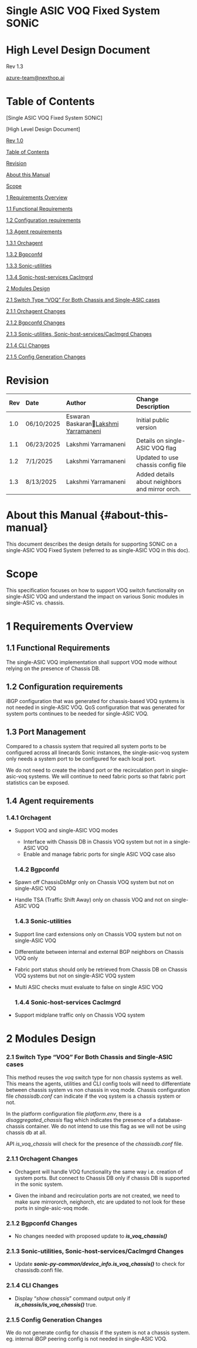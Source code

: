 # **Single ASIC VOQ Fixed System SONiC**

# **High Level Design Document**

Rev 1.3

[azure-team@nexthop.ai](mailto:azure-team@nexthop.ai)

# **Table of Contents**

\[Single ASIC VOQ Fixed System SONiC\]

\[High Level Design Document\]

[Rev 1.0](#heading=h.snl1xsdxyqtx)

[Table of Contents](#table-of-contents)

[Revision](#revision)

[About this Manual](#about-this-manual)

[Scope](#scope)

[1 Requirements Overview](#1-requirements-overview)

[1.1 Functional Requirements](#1.1-functional-requirements)

[1.2 Configuration requirements](#1.2-configuration-requirements)

[1.3 Agent requirements](#1.3-agent-requirements)

[1.3.1 Orchagent](#1.3.1-orchagent)

[1.3.2 Bgpconfd](#1.3.2-bgpconfd)

[1.3.3 Sonic-utilities](#1.3.3-sonic-utilities)

[1.3.4 Sonic-host-services Caclmgrd](#1.3.4-sonic-host-services-caclmgrd)

[2 Modules Design](#2-modules-design)

[2.1 Switch Type “VOQ” For Both Chassis and Single-ASIC cases](#2.1-switch-type-“voq”-for-both-chassis-and-single-asic-cases)

[2.1.1 Orchagent Changes](#2.1.1-orchagent-changes)

[2.1.2 Bgpconfd Changes](#2.1.2-bgpconfd-changes)

[2.1.3 Sonic-utilities, Sonic-host-services/Caclmgrd Changes](#2.1.3-sonic-utilities,-sonic-host-services/caclmgrd-changes)

[2.1.4 CLI Changes](#2.1.4-cli-changes)

[2.1.5 Config Generation Changes](#2.1.5-config-generation-changes)

# 

# **Revision**

| Rev | Date | Author | Change Description |
| :---- | :---- | :---- | :---- |
| 1.0 | 06/10/2025 | Eswaran Baskaran[Lakshmi Yarramaneni](mailto:lakshmi@nexthop.ai) | Initial public version |
| 1.1 | 06/23/2025 | Lakshmi Yarramaneni | Details on single-ASIC VOQ flag |
| 1.2 | 7/1/2025 | Lakshmi Yarramaneni | Updated to use chassis config file |
| 1.3 | 8/13/2025 | Lakshmi Yarramaneni | Added details about neighbors and mirror orch. |

# **About this Manual** {#about-this-manual}

This document describes the design details for supporting SONiC on a single-ASIC VOQ Fixed System (referred to as single-ASIC VOQ in this doc).

# **Scope**

This specification focuses on how to support VOQ switch functionality on single-ASIC VOQ and understand the impact on various Sonic modules in single-ASIC vs. chassis.

# **1 Requirements Overview**

## **1.1 Functional Requirements**

The single-ASIC VOQ implementation shall support VOQ mode without relying on the presence of Chassis DB.

## **1.2 Configuration requirements**

iBGP configuration that was generated for chassis-based VOQ systems is not needed in single-ASIC VOQ. QoS configuration that was generated for system ports continues to be needed for single-ASIC VOQ.

## 1.3 Port Management

Compared to a chassis system that required all system ports to be configured across all linecards Sonic instances, the single-asic-voq system only needs a system port to be configured for each local port.

We do not need to create the inband port or the recirculation port in single-asic-voq systems. We will continue to need fabric ports so that fabric port statistics can be exposed.

## **1.4 Agent requirements**

### **1.4.1 Orchagent**

- Support VOQ and single-ASIC VOQ modes  
    
  - Interface with Chassis DB in Chassis VOQ system but not in a single-ASIC VOQ  
  - Enable and manage fabric ports for single ASIC VOQ case also

  ### **1.4.2 Bgpconfd**

- Spawn off ChassisDbMgr only on Chassis VOQ system but not on single-ASIC VOQ  
    
- Handle TSA (Traffic Shift Away) only on chassis VOQ and not on single-ASIC VOQ

  ### **1.4.3 Sonic-utilities**

- Support line card extensions only on Chassis VOQ system but not on single-ASIC VOQ  
    
- Differentiate between internal and external BGP neighbors on Chassis VOQ only  
    
- Fabric port status should only be retrieved from Chassis DB on Chassis VOQ systems but not on single-ASIC VOQ system  
    
- Multi ASIC checks must evaluate to false on single ASIC VOQ

  ### **1.4.4 Sonic-host-services Caclmgrd**

- Support midplane traffic only on Chassis VOQ system

# **2 Modules Design**

### **2.1 Switch Type “VOQ” For Both Chassis and Single-ASIC cases**

This method reuses the *voq* switch type for non chassis systems as well. This means the agents, utilities and CLI config tools will need to differentiate between chassis system vs non chassis in voq mode. Chassis configuration file *chassisdb.conf* can indicate if the voq system is a chassis system or not.

In the platform configuration file *platform.env*, there is a *disaggregated\_chassis* flag which indicates the presence of a database-chassis container. We do not intend to use this flag as we will not be using chassis db at all.

API *is\_voq\_chassis* will check for the presence of the *chassisdb.conf* file.

### **2.1.1 Orchagent Changes**

- Orchagent will handle VOQ functionality the same way i.e. creation of system ports. But connect to Chassis DB only if chassis DB is supported in the sonic system.  
    
- Given the inband and recirculation ports are not created, we need to make sure mirrororch, neighorch, etc are updated to not look for these ports in single-asic-voq mode.

### **2.1.2 Bgpconfd Changes**

- No changes needed with proposed update to ***is\_voq\_chassis()***

### **2.1.3 Sonic-utilities, Sonic-host-services/Caclmgrd Changes**

- Update ***sonic-py-common/device\_info.is\_voq\_chassis()*** to check for chassisdb.confi file.

### **2.1.4 CLI Changes**

- Display “*show chassis*” command output only if ***is\_chassis/is\_voq\_chassis()*** true.

### **2.1.5 Config Generation Changes**

We do not generate config for chassis if the system is not a chassis system. eg. internal iBGP peering config is not needed in single-ASIC VOQ.